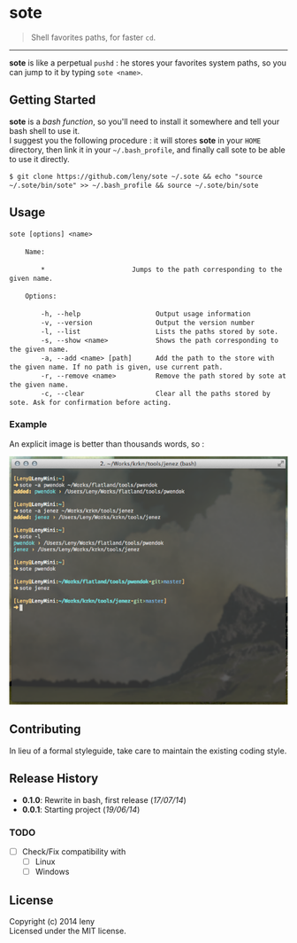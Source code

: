 # sote 

> Shell favorites paths, for faster `cd`.

* * *

**sote** is like a perpetual `pushd` : he stores your favorites system paths, so you can jump to it by typing `sote <name>`.

## Getting Started

**sote** is a *bash function*, so you'll need to install it somewhere and tell your bash shell to use it.  
I suggest you the following procedure : it will stores **sote** in your `HOME` directory, then link it in your `~/.bash_profile`, and finally call sote to be able to use it directly.

    $ git clone https://github.com/leny/sote ~/.sote && echo "source ~/.sote/bin/sote" >> ~/.bash_profile && source ~/.sote/bin/sote

## Usage

    sote [options] <name>

        Name:

            *                      Jumps to the path corresponding to the given name.

        Options:

            -h, --help                   Output usage information
            -v, --version                Output the version number
            -l, --list                   Lists the paths stored by sote.
            -s, --show <name>            Shows the path corresponding to the given name.
            -a, --add <name> [path]      Add the path to the store with the given name. If no path is given, use current path.
            -r, --remove <name>          Remove the path stored by sote at the given name.
            -c, --clear                  Clear all the paths stored by sote. Ask for confirmation before acting.
    
### Example

An explicit image is better than thousands words, so : 

![sote example](./example.png)

## Contributing

In lieu of a formal styleguide, take care to maintain the existing coding style.

## Release History

* **0.1.0**: Rewrite in bash, first release (*17/07/14*)
* **0.0.1**: Starting project (*19/06/14*)

### TODO

* [ ] Check/Fix compatibility with
    * [ ] Linux
    * [ ] Windows

## License

Copyright (c) 2014 leny  
Licensed under the MIT license.
